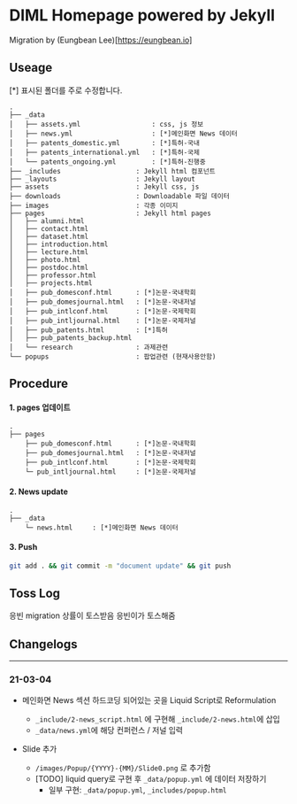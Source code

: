 # DIML Homepage powered by Jekyll
Migration by (Eungbean Lee)[https://eungbean.io]

## Useage

[*] 표시된 폴더를 주로 수정합니다.
```
.
├── _data
│   ├── assets.yml                  : css, js 정보
│   ├── news.yml                    : [*]메인화면 News 데이터
│   ├── patents_domestic.yml        : [*]특허-국내
│   ├── patents_international.yml   : [*]특허-국제
│   └── patents_ongoing.yml         : [*]특허-진행중
├── _includes                   : Jekyll html 컴포넌트
├── _layouts                    : Jekyll layout
├── assets                      : Jekyll css, js
├── downloads                   : Downloadable 파일 데이터
├── images                      : 각종 이미지
├── pages                       : Jekyll html pages
│   ├── alumni.html
│   ├── contact.html
│   ├── dataset.html
│   ├── introduction.html
│   ├── lecture.html
│   ├── photo.html
│   ├── postdoc.html
│   ├── professor.html
│   ├── projects.html
│   ├── pub_domesconf.html      : [*]논문-국내학회
│   ├── pub_domesjournal.html   : [*]논문-국내저널
│   ├── pub_intlconf.html       : [*]논문-국제학회
│   ├── pub_intljournal.html    : [*]논문-국제저널
│   ├── pub_patents.html        : [*]특허
│   ├── pub_patents_backup.html
│   └── research                : 과제관련
└── popups                      : 팝업관련 (현재사용안함)
```

## Procedure

#### 1. pages 업데이트
```
.
├── pages 
    ├── pub_domesconf.html      : [*]논문-국내학회
    ├── pub_domesjournal.html   : [*]논문-국내저널
    ├── pub_intlconf.html       : [*]논문-국제학회
    └─ pub_intljournal.html     : [*]논문-국제저널
```

#### 2. News update

```
.
├── _data 
    └─ news.html     : [*]메인화면 News 데이터
```

#### 3. Push
```sh
git add . && git commit -m "document update" && git push
```


## Toss Log
응빈 migration
상률이 토스받음
응빈이가 토스해줌



## Changelogs
---
### 21-03-04
* 메인화면 News 섹션 하드코딩 되어있는 곳을 Liquid Script로 Reformulation
  - ```_include/2-news_script.html``` 에 구현해 ```_include/2-news.html```에 삽입
  - ```_data/news.yml```에 해당 컨퍼런스 / 저널 입력

* Slide 추가
  - ```/images/Popup/{YYYY}-{MM}/Slide0.png``` 로 추가함
  - [TODO] liquid query로 구현 후 ```_data/popup.yml``` 에 데이터 저장하기
    - 일부 구현: ```_data/popup.yml```, ```_includes/popup.html``` 